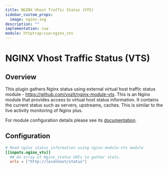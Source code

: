 ```yaml
---
title: NGINX Vhost Traffic Status (VTS)
sidebar_custom_props:
  image: nginx.svg
description: ""
implementation: cua
module: httptrap:cua:nginx_vts
---
```


# NGINX Vhost Traffic Status (VTS)

## Overview

This plugin gathers Nginx status using external virtual host traffic status module - https://github.com/vozlt/nginx-module-vts. This is an Nginx module that provides access to virtual host status information. It contains the current status such as servers, upstreams, caches. This is similar to the live activity monitoring of Nginx plus.

For module configuration details please see its [documentation](https://github.com/vozlt/nginx-module-vts#synopsis).

## Configuration

```toml
# Read nginx status information using nginx-module-vts module
[[inputs.nginx_vts]]
  ## An array of Nginx status URIs to gather stats.
  urls = ["http://localhost/status"]
```
